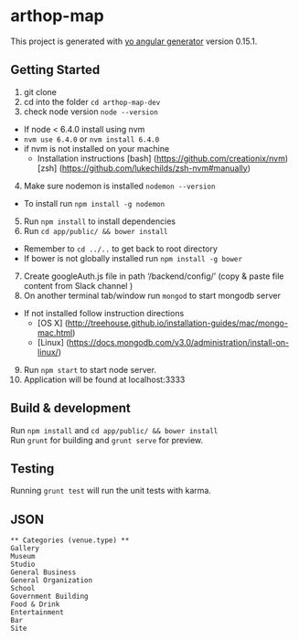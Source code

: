 # arthop-map

This project is generated with [yo angular generator](https://github.com/yeoman/generator-angular)
version 0.15.1.

## Getting Started
1. git clone
2. cd into the folder `cd arthop-map-dev`
3. check node version `node --version`
  * If node < 6.4.0 install using nvm
  * `nvm use 6.4.0` or `nvm install 6.4.0` 
  * if nvm is not installed on your machine
    * Installation instructions [bash] (https://github.com/creationix/nvm) [zsh] (https://github.com/lukechilds/zsh-nvm#manually)
4. Make sure nodemon is installed `nodemon --version`
  * To install run `npm install -g nodemon`
5. Run `npm install` to install dependencies
6. Run `cd app/public/ && bower install`
  * Remember to `cd ../..` to get back to root directory
  * If bower is not globally installed run `npm install -g bower`
7. Create googleAuth.js file in path ‘/backend/config/’ (copy & paste file content from Slack channel )
8. On another terminal tab/window run `mongod` to start mongodb server
  * If not installed follow instruction directions 
    * [OS X] (http://treehouse.github.io/installation-guides/mac/mongo-mac.html)
    * [Linux] (https://docs.mongodb.com/v3.0/administration/install-on-linux/)
9. Run `npm start` to start node server. 
10. Application will be found at localhost:3333

## Build & development

Run `npm install` and `cd app/public/ && bower install`<br/>
Run `grunt` for building and `grunt serve` for preview.

## Testing

Running `grunt test` will run the unit tests with karma.

## JSON

```
** Categories (venue.type) **
Gallery
Museum
Studio
General Business
General Organization
School
Government Building
Food & Drink
Entertainment
Bar
Site
```
